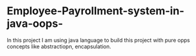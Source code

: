 # Employee-Payrollment-system-in-java-oops-
In this project I am using java language to build this project with pure opps concepts like abstractiopn, encapsulation.
